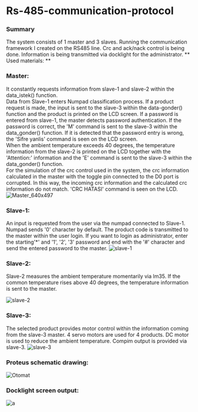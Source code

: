 # Rs-485-communication-protocol
### Summary
The system consists of 1 master and 3 slaves. Running the communication framework I created on the RS485 line. Crc and ack/nack control is being done. Information is being transmitted via docklight for the administrator. 
** Used materials: **
### Master:
  It constantly requests information from slave-1 and slave-2 within the data_istek() function. <br/> Data from Slave-1 enters Numpad classification process. If a product request is made, the input is sent to the slave-3 within the data-gonder() function and the product is printed on the LCD screen. If a password is entered from slave-1, the master detects password authentication. If the password is correct, the 'M' command is sent to the slave-3 within the data_gonder() function. If it is detected that the password entry is wrong, the 'Sifre yanlis' command is seen on the LCD screen. <br/>
  When the ambient temperature exceeds 40 degrees, the temperature information from the slave-2 is printed on the LCD together with the 'Attention:' information and the 'E' command is sent to the slave-3 within the data_gonder() function. <br/>
  For the simulation of the crc control used in the system, the crc information calculated in the master with the toggle pin connected to the D0 port is corrupted. In this way, the incoming crc information and the calculated crc information do not match. 'CRC HATASI' command is seen on the LCD.   
![Master_640x497](https://user-images.githubusercontent.com/62069736/120207285-e9b56800-c234-11eb-9a9c-fdfc29cc507c.jpg)
### Slave-1: <br/>
An input is requested from the user via the numpad connected to Slave-1. Numpad sends '0' character by default. The product code is transmitted to the master within the user login. If you want to login as administrator, enter   the starting'*' and '1', '2', '3' password and end with the '#' character and send the entered password to the master. 
![slave-1](https://user-images.githubusercontent.com/62069736/120206908-70b61080-c234-11eb-8c40-a8486c418038.PNG)
### Slave-2: <br/>
Slave-2 measures the ambient temperature momentarily via lm35. If the common temperature rises above 40 degrees, the temperature information is sent to the master. 

![slave-2](https://user-images.githubusercontent.com/62069736/120208075-cccd6480-c235-11eb-8e2f-53df6ef0d250.PNG)
### Slave-3: <br/>
The selected product provides motor control within the information coming from the slave-3 master. 4 servo motors are used for 4 products. DC motor is used to reduce the ambient temperature. Compim output is provided via slave-3. 
![slave-3](https://user-images.githubusercontent.com/62069736/120207411-0d78ae00-c235-11eb-9dbe-510ee76bf351.PNG)
### Proteus schematic drawing:  <br/>
![Otomat](https://user-images.githubusercontent.com/62069736/120207788-84ae4200-c235-11eb-8dd8-b8f2ec801f51.png)
### Docklight screen output: <br/>
![a](https://user-images.githubusercontent.com/62069736/120208492-35b4dc80-c236-11eb-8f8e-1cbe7f12e4b9.png)
